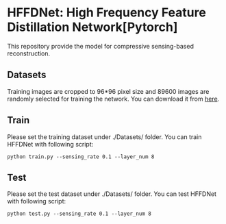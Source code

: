 # HFFDNet: High Frequency Feature Distillation Network[Pytorch]
This repository provide the model for compressive sensing-based reconstruction.
## Datasets
Training images are cropped to 96*96 pixel size and 89600 images are randomly selected for training the network. You can download it from [here](https://drive.google.com/file/d/1hELlT70R56KIM0VFMAylmRZ5n2IuOxiz/view?usp=sharing).

## Train
Please set the training dataset under ./Datasets/ folder.
You can train HFFDNet with following script:
```
python train.py --sensing_rate 0.1 --layer_num 8
```

## Test
Please set the test dataset under ./Datasets/ folder.
You can test HFFDNet with following script:
```
python test.py --sensing_rate 0.1 --layer_num 8
```
